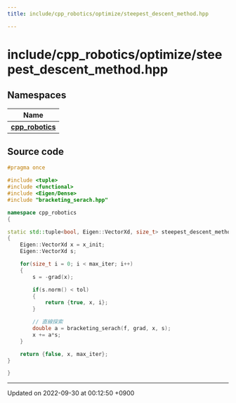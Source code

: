 ```yaml
---
title: include/cpp_robotics/optimize/steepest_descent_method.hpp

---
```


# include/cpp_robotics/optimize/steepest_descent_method.hpp



## Namespaces

| Name           |
| -------------- |
| **[cpp_robotics](/cpp_robotics/doxybook/Namespaces/namespacecpp__robotics/)**  |




## Source code

```cpp
#pragma once

#include <tuple>
#include <functional>
#include <Eigen/Dense>
#include "bracketing_serach.hpp"

namespace cpp_robotics
{

static std::tuple<bool, Eigen::VectorXd, size_t> steepest_descent_method(std::function<double(const Eigen::VectorXd &)> f, std::function<Eigen::VectorXd(const Eigen::VectorXd &)> grad, Eigen::VectorXd x_init, const double tol = 1e-6, const size_t max_iter = 1000)
{
    Eigen::VectorXd x = x_init;
    Eigen::VectorXd s;

    for(size_t i = 0; i < max_iter; i++)
    {
        s = -grad(x);

        if(s.norm() < tol)
        {
            return {true, x, i};
        }

        // 直線探索
        double a = bracketing_serach(f, grad, x, s);
        x += a*s;
    }

    return {false, x, max_iter};
}

}
```


-------------------------------

Updated on 2022-09-30 at 00:12:50 +0900
